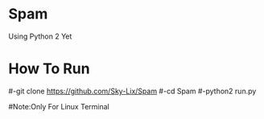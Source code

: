 # Spam
Using Python 2 Yet
# How To Run
#-git clone https://github.com/Sky-Lix/Spam
#-cd Spam
#-python2 run.py

#Note:Only For Linux Terminal
